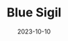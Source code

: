 ---
title: "Blue Sigil"
description: "Art site for Deepti Lamba"
date: '2023-10-10'
link: 'https://bluesigil.com'
screenshot: 'bluesigil.png'
layout: 'portfolio'
featured: true
weight: 2
---